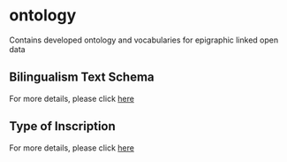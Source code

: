 # ontology
Contains developed ontology and vocabularies for epigraphic linked open data

## Bilingualism Text Schema
For more details, please click [here](https://ontology.inscriptiones.org/bilingualism)


## Type of Inscription
For more details, please click [here](https://ontology.inscriptiones.org/type_of_inscription/)